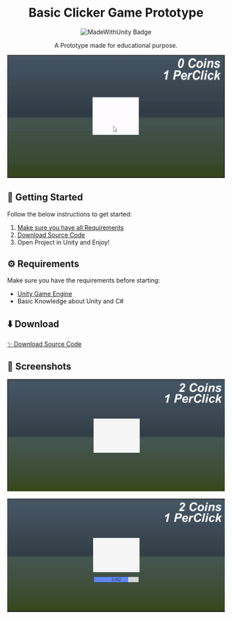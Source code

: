 <div id="header" align="center">
   <h1>
    Basic Clicker Game Prototype
  </h1>
  <img src="https://img.shields.io/badge/Made%20with-Unity-57b9d3.svg?style=for-the-badge&logo=unity" alt="MadeWithUnity Badge"/>
  
A Prototype made for educational purpose.
</div>

<p align="center">
  <img src="Preview/click.gif" />
</p>

## 🤔 Getting Started

Follow the below instructions to get started:

1. [Make sure you have all Requirements](#requirements)
2. [Download Source Code](#download)
3. Open Project in Unity and Enjoy!

## ⚙️ Requirements

Make sure you have the requirements before starting:

- [Unity Game Engine](https://unity3d.com)
- Basic Knowledge about Unity and C#

## ⬇️ Download

[:sparkles: Download Source Code](https://github.com/raxelf/WildWestern-Duel-Game-Prototype/archive/refs/heads/main.zip)

## 📸 Screenshots

<p align="center">
  <img src="Preview/preview1.png"/>
</p>

<p align="center">
  <img src="Preview/preview2.png"/>
</p>
